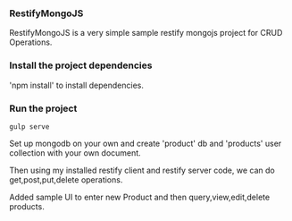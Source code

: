 ### RestifyMongoJS
RestifyMongoJS is a very simple sample restify mongojs project for CRUD Operations.

### Install the project dependencies
'npm install' to install dependencies.

### Run the project
`gulp serve`


Set up mongodb on your own and create 'product' db and 'products' user collection with your own document.

Then using my installed restify client and restify server code, we can do get,post,put,delete operations.

Added sample UI to enter new Product and then query,view,edit,delete products.


